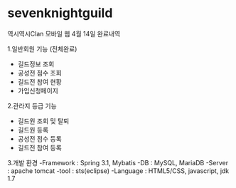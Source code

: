 # sevenknightguild
역시역시Clan 모바일 웹
4월 14일 완료내역

1.일반회원 기능 (전체완료)
 - 길드정보 조회
 - 공성전 점수 조회
 - 길드전 참여 현황
 - 가입신청페이지

2.관라지 등급 기능
 - 길드원 조회 및 탈퇴
 - 길드원 등록
 - 공성전 점수 등록
 - 길드전 참여 등록
 
3.개발 환경
-Framework : Spring 3.1, Mybatis
-DB : MySQL, MariaDB
-Server : apache tomcat
-tool : sts(eclipse)
-Language : HTML5/CSS, javascript, jdk 1.7
